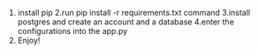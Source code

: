 1. install pip
2.run pip install -r requirements.txt command
3.install postgres and create an account and a database
4.enter the configurations into the app.py
5. Enjoy!

